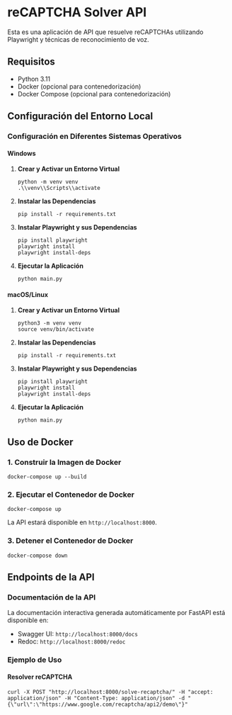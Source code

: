 # reCAPTCHA Solver API

Esta es una aplicación de API que resuelve reCAPTCHAs utilizando Playwright y técnicas de reconocimiento de voz.

## Requisitos

- Python 3.11
- Docker (opcional para contenedorización)
- Docker Compose (opcional para contenedorización)

## Configuración del Entorno Local


### Configuración en Diferentes Sistemas Operativos

#### Windows

1. **Crear y Activar un Entorno Virtual**
   ~~~
   python -m venv venv
   .\\venv\\Scripts\\activate
   ~~~

2. **Instalar las Dependencias**
   ~~~
   pip install -r requirements.txt
   ~~~

3. **Instalar Playwright y sus Dependencias**
   ~~~
   pip install playwright
   playwright install
   playwright install-deps
   ~~~

4. **Ejecutar la Aplicación**
   ~~~
   python main.py
   ~~~

#### macOS/Linux

1. **Crear y Activar un Entorno Virtual**
   ~~~
   python3 -m venv venv
   source venv/bin/activate
   ~~~

2. **Instalar las Dependencias**
   ~~~
   pip install -r requirements.txt
   ~~~

3. **Instalar Playwright y sus Dependencias**
   ~~~
   pip install playwright
   playwright install
   playwright install-deps
   ~~~

4. **Ejecutar la Aplicación**
   ~~~
   python main.py
   ~~~

## Uso de Docker

### 1. Construir la Imagen de Docker
~~~
docker-compose up --build
~~~

### 2. Ejecutar el Contenedor de Docker
~~~
docker-compose up
~~~

La API estará disponible en `http://localhost:8000`.

### 3. Detener el Contenedor de Docker
~~~
docker-compose down
~~~

## Endpoints de la API

### Documentación de la API

La documentación interactiva generada automáticamente por FastAPI está disponible en:

- Swagger UI: `http://localhost:8000/docs`
- Redoc: `http://localhost:8000/redoc`

### Ejemplo de Uso

#### Resolver reCAPTCHA
~~~
curl -X POST "http://localhost:8000/solve-recaptcha/" -H "accept: application/json" -H "Content-Type: application/json" -d "{\"url\":\"https://www.google.com/recaptcha/api2/demo\"}"
~~~

